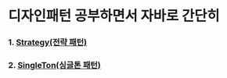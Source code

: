 # 디자인패턴 공부하면서 자바로 간단히
### 1. [Strategy(전략 패턴)](https://github.com/newmin2/DesignPatternPrac/blob/main/Strategy/Strategy.md)
### 2. [SingleTon(싱글톤 패턴)](https://github.com/newmin2/DesignPatternPrac/blob/main/Singleton/sigleton.md)
